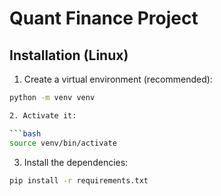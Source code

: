 # Quant Finance Project

## Installation (Linux)

1. Create a virtual environment (recommended):
```bash
python -m venv venv

2. Activate it:

```bash
source venv/bin/activate
```

3. Install the dependencies:

```bash
pip install -r requirements.txt
```

